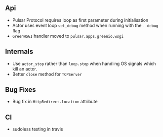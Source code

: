 ## Api

* Pulsar Protocol requires loop as first parameter during initialisation
* Actor uses event loop ``set_debug`` method when running with the ``--debug`` flag
* ``GreenWSGI`` handler moved to ``pulsar.apps.greenio.wsgi``

## Internals

* Use ``actor_stop`` rather than ``loop.stop`` when handling OS signals which
  kill an actor.
* Better ``close`` method for ``TCPServer``
  
## Bug Fixes

* Bug fix in ``HttpRedirect.location`` attribute


## CI

* sudoless testing in travis
